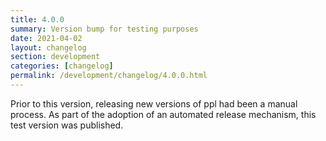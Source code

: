 ```yaml
---
title: 4.0.0
summary: Version bump for testing purposes
date: 2021-04-02
layout: changelog
section: development
categories: [changelog]
permalink: /development/changelog/4.0.0.html
---
```


Prior to this version, releasing new versions of ppl had been a manual process. As part of the adoption of an automated release mechanism, this test version was published.